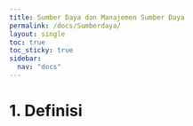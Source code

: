 ```yaml
---
title: Sumber Daya dan Manajemen Sumber Daya
permalink: /docs/Sumberdaya/
layout: single
toc: true
toc_sticky: true
sidebar:
  nav: "docs"
---
```

# 1. Definisi
